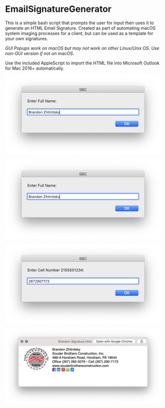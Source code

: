 # EmailSignatureGenerator
This is a simple bash script that prompts the user for input then uses it to generate an HTML Email Signature.
Created as part of automating macOS system imaging processes for a client, but can be used as a template for your own signatures.

*GUI Popups work on macOS but may not work on other Linux/Unix OS. Use non-GUI version if not on macOS.*

Use the included AppleScript to import the HTML file into Microsoft Outlook for Mac 2016+ automatically.



![Prompt 1](https://raw.githubusercontent.com/bzhitnitsky/EmailSignatureGenerator/main/prompt1.png)

<img src="https://raw.githubusercontent.com/bzhitnitsky/EmailSignatureGenerator/main/prompt1.png" width="700">


![Prompt 2](https://raw.githubusercontent.com/bzhitnitsky/EmailSignatureGenerator/main/prompt2.png)

![Output](https://raw.githubusercontent.com/bzhitnitsky/EmailSignatureGenerator/main/output.png)
